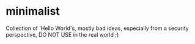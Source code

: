 # minimalist
Collection of 'Hello World's, mostly bad ideas, especially from a security perspective, DO NOT USE in the real world ;)
